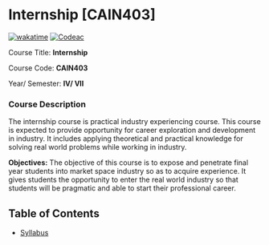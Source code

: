 # Internship [CAIN403]
[![wakatime](https://wakatime.com/badge/user/d843d77e-df9e-4be5-a842-ed311ba05a54/project/26121fac-4e72-420a-9477-7793807327ff.svg)](https://wakatime.com/badge/user/d843d77e-df9e-4be5-a842-ed311ba05a54/project/26121fac-4e72-420a-9477-7793807327ff)
[![Codeac](https://static.codeac.io/badges/2-694491502.svg "Codeac")](https://app.codeac.io/github/kabirdeula/Internship)

Course Title: **Internship**

Course Code: **CAIN403**

Year/ Semester: **IV/ VII**

### Course Description

<p align="justify">

The internship course is practical industry experiencing course. This course is expected to provide opportunity for career exploration and development in industry. It includes applying theoretical and practical knowledge for solving real world problems while working in industry.
</p>

<p align="justify">

<b>Objectives:</b>
The objective of this course is to expose and penetrate final year students into market space industry so as to acquire experience. It gives students the opportunity to enter the real world industry so that students will be pragmatic and able to start their professional career.
</p>

## Table of Contents

- [Syllabus](./syllabus.md)